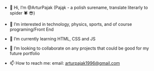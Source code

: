 - 👋 Hi, I’m @ArturPajak (Pająk - a polish surename, translate literarly to spider :spider: :sunglasses:)

- 👀 I’m interested in technology, physics, sports, and of course programing/Front End

- 🌱 I’m currently learning HTML, CSS and JS

- 💞️ I’m looking to collaborate on any projects that could be good for my future portfolio

- 📫 How to reach me:
email: arturpajak1996@gmail.com


